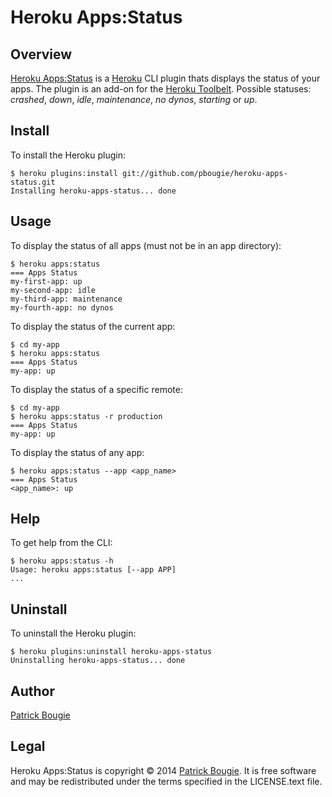 # Heroku Apps:Status

## Overview
[Heroku Apps:Status](https://github.com/pbougie/heroku-apps-status) is a [Heroku](https://www.heroku.com/) CLI plugin thats displays the status of your apps. The plugin is an add-on for the [Heroku Toolbelt](https://toolbelt.heroku.com/). Possible statuses: _crashed_, _down_, _idle_, _maintenance_, _no dynos_, _starting_ or _up_.


## Install

To install the Heroku plugin:

	$ heroku plugins:install git://github.com/pbougie/heroku-apps-status.git
	Installing heroku-apps-status... done


## Usage

To display the status of all apps (must not be in an app directory):

	$ heroku apps:status
	=== Apps Status
	my-first-app: up
	my-second-app: idle
	my-third-app: maintenance
	my-fourth-app: no dynos

To display the status of the current app:

	$ cd my-app
	$ heroku apps:status
	=== Apps Status
	my-app: up

To display the status of a specific remote:

	$ cd my-app
	$ heroku apps:status -r production
	=== Apps Status
	my-app: up

To display the status of any app:

    $ heroku apps:status --app <app_name>
	=== Apps Status
	<app_name>: up    


## Help

To get help from the CLI:

	$ heroku apps:status -h
	Usage: heroku apps:status [--app APP]
	...


## Uninstall

To uninstall the Heroku plugin:

	$ heroku plugins:uninstall heroku-apps-status
	Uninstalling heroku-apps-status... done


## Author
[Patrick Bougie](http://patrickbougie.com/)


## Legal
Heroku Apps:Status is copyright © 2014 [Patrick Bougie](http://patrickbougie.com/). It is free software and may be redistributed under the terms specified in the LICENSE.text file.
